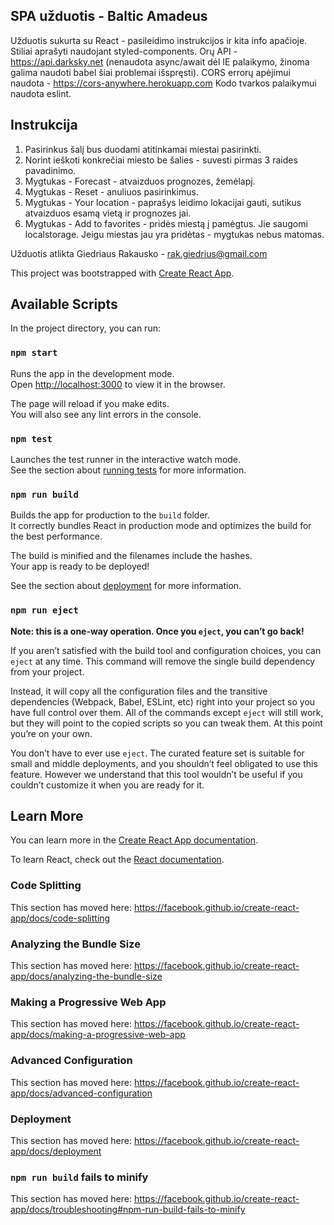 ## SPA užduotis - Baltic Amadeus
Užduotis sukurta su React - pasileidimo instrukcijos ir kita info apačioje.
Stiliai aprašyti naudojant styled-components.
Orų API - https://api.darksky.net (nenaudota async/await dėl IE palaikymo, žinoma galima naudoti babel šiai problemai išspręsti).
CORS errorų apėjimui naudota - https://cors-anywhere.herokuapp.com
Kodo tvarkos palaikymui naudota eslint.
## Instrukcija
1. Pasirinkus šalį bus duodami atitinkamai miestai pasirinkti.
2. Norint ieškoti konkrečiai miesto be šalies - suvesti pirmas 3 raides pavadinimo.
3. Mygtukas - Forecast - atvaizduos prognozes, žemėlapį.
4. Mygtukas - Reset - anuliuos pasirinkimus.
5. Mygtukas - Your location - paprašys leidimo lokacijai gauti, sutikus atvaizduos esamą vietą ir prognozes jai.
6. Mygtukas - Add to favorites - pridės miestą į pamėgtus. Jie saugomi localstorage. Jeigu miestas jau yra pridėtas - mygtukas nebus matomas.

Užduotis atlikta Giedriaus Rakausko - rak.giedrius@gmail.com



This project was bootstrapped with [Create React App](https://github.com/facebook/create-react-app).

## Available Scripts

In the project directory, you can run:

### `npm start`

Runs the app in the development mode.<br>
Open [http://localhost:3000](http://localhost:3000) to view it in the browser.

The page will reload if you make edits.<br>
You will also see any lint errors in the console.

### `npm test`

Launches the test runner in the interactive watch mode.<br>
See the section about [running tests](https://facebook.github.io/create-react-app/docs/running-tests) for more information.

### `npm run build`

Builds the app for production to the `build` folder.<br>
It correctly bundles React in production mode and optimizes the build for the best performance.

The build is minified and the filenames include the hashes.<br>
Your app is ready to be deployed!

See the section about [deployment](https://facebook.github.io/create-react-app/docs/deployment) for more information.

### `npm run eject`

**Note: this is a one-way operation. Once you `eject`, you can’t go back!**

If you aren’t satisfied with the build tool and configuration choices, you can `eject` at any time. This command will remove the single build dependency from your project.

Instead, it will copy all the configuration files and the transitive dependencies (Webpack, Babel, ESLint, etc) right into your project so you have full control over them. All of the commands except `eject` will still work, but they will point to the copied scripts so you can tweak them. At this point you’re on your own.

You don’t have to ever use `eject`. The curated feature set is suitable for small and middle deployments, and you shouldn’t feel obligated to use this feature. However we understand that this tool wouldn’t be useful if you couldn’t customize it when you are ready for it.

## Learn More

You can learn more in the [Create React App documentation](https://facebook.github.io/create-react-app/docs/getting-started).

To learn React, check out the [React documentation](https://reactjs.org/).

### Code Splitting

This section has moved here: https://facebook.github.io/create-react-app/docs/code-splitting

### Analyzing the Bundle Size

This section has moved here: https://facebook.github.io/create-react-app/docs/analyzing-the-bundle-size

### Making a Progressive Web App

This section has moved here: https://facebook.github.io/create-react-app/docs/making-a-progressive-web-app

### Advanced Configuration

This section has moved here: https://facebook.github.io/create-react-app/docs/advanced-configuration

### Deployment

This section has moved here: https://facebook.github.io/create-react-app/docs/deployment

### `npm run build` fails to minify

This section has moved here: https://facebook.github.io/create-react-app/docs/troubleshooting#npm-run-build-fails-to-minify
